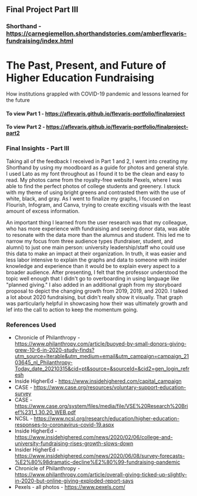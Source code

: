 ## Final Project Part III

### Shorthand - https://carnegiemellon.shorthandstories.com/amberflevaris-fundraising/index.html

<script src="https://embed.shorthand.com/embed_10.js"></script>
<div data-shorthand-embed="carnegiemellon.shorthandstories.com/amberflevaris-fundraising/"><h1>The Past, Present, and Future of Higher Education Fundraising</h1><p>How institutions grappled with COVID-19 pandemic and lessons learned for the future </p></div>

#### To view Part 1 - https://aflevaris.github.io/flevaris-portfolio/finalproject
#### To view Part 2 - https://aflevaris.github.io/flevaris-portfolio/finalproject-part2


### Final Insights - Part III
Taking all of the feedback I received in Part 1 and 2, I went into creating my Shorthand by using my moodboard as a guide for photos and general style. I used Lato as my font throughout as I found it to be the clean and easy to read. My photos came from the royalty-free website Pexels, where I was able to find the perfect photos of college students and greenery. I stuck with my theme of using bright greens and contrasted them with the use of white, black, and gray. As I went to finalize my graphs, I focused on Flourish, Infogram, and Canva, trying to create exciting visuals with the least amount of excess information.  

An important thing I learned from the user research was that my colleague, who has more experience with fundraising and seeing donor data, was able to resonate with the data more than the alumnus and student. This led me to narrow my focus from three audience types (fundraiser, student, and alumni) to just one main person: university leadership/staff who could use this data to make an impact at their organization. In truth, it was easier and less labor intensive to explain the graphs and data to someone with insider knowledge and experience than it would be to explain every aspect to a broader audience. After presenting, I felt that the professor understood the topic well enough that I didn't go to overboarding in using language like "planned giving." I also added in an additional graph from my storyboard proposal to depict the changing growth from 2019, 2019, and 2020. I talked a lot about 2020 fundraising, but didn't really show it visually. That graph was particularly helpful in showcasing how their was ultimately growth and lef into the call to action to keep the momentum going. 

### References Used 

* Chronicle of Philanthropy - https://www.philanthropy.com/article/buoyed-by-small-donors-giving-grew-10-6-in-2020-study-finds?utm_source=Iterable&utm_medium=email&utm_campaign=campaign_2103645_nl_Philanthropy-Today_date_20210315&cid=pt&source=&sourceId=&cid2=gen_login_refresh
* Inside HigherEd - https://www.insidehighered.com/capital_campaign
* CASE - https://www.case.org/resources/voluntary-support-education-survey
* CASE - https://www.case.org/system/files/media/file/VSE%20Research%20Brief%231_1.30.20_WEB.pdf
* NCSL - https://www.ncsl.org/research/education/higher-education-responses-to-coronavirus-covid-19.aspx
* Inside HigherEd - https://www.insidehighered.com/news/2020/02/06/college-and-university-fundraising-rises-growth-slows-down
* Insider HigherEd - https://www.insidehighered.com/news/2020/06/08/survey-forecasts-%E2%80%98dramatic-decline%E2%80%99-fundraising-pandemic
* Chronicle of Philanthropy - https://www.philanthropy.com/article/overall-giving-ticked-up-slightly-in-2020-but-online-giving-exploded-report-says
* Pexels - all photos - https://www.pexels.com/
